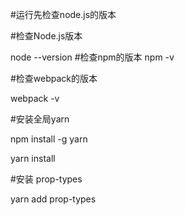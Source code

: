#运行先检查node.js的版本

#检查Node.js版本

node --version
#检查npm的版本
npm -v

#检查webpack的版本

webpack -v

#安装全局yarn

npm install -g yarn

yarn install

#安装 prop-types

yarn add prop-types
